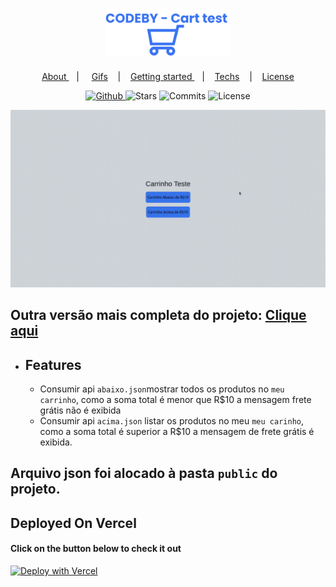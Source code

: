  
 

<h1 align="center">
   <img alt="CODEBY - Teste carrinho" src="github/logo.svg" width="200px" />
</h1>
 
<p align="center" >
  <a href="#about"> About </a> &nbsp;&nbsp;&nbsp;| &nbsp;&nbsp;&nbsp;
  <a href="#application-features">Gifs</a> &nbsp;&nbsp;&nbsp;|&nbsp;&nbsp;&nbsp;
  <a href="#getting-started">Getting started </a> &nbsp;&nbsp;&nbsp;|&nbsp;&nbsp;&nbsp;
  <a href="#techs">Techs</a> &nbsp;&nbsp;&nbsp;|&nbsp;&nbsp;&nbsp;
  <a href="#license">License</a>
</p>


<p align="center">
  <a href="https://github.com/eulazzo" target="_blank">
    <img src="https://img.shields.io/static/v1?label=author&message=eulazzo&color=1877f2&labelColor=008000" alt="Github"> 
  </a>
    <img src="https://img.shields.io/github/stars/eulazzo/Sigma?color=1877f2&labelColor=008000" alt="Stars">
  <img src="https://img.shields.io/github/last-commit/eulazzo/Sigma?color=1877f2&labelColor=008000" alt="Commits">
  <img src="https://img.shields.io/static/v1?label=license&message=MIT&color=1877f2&labelColor=008000" alt="License">
</p>

![CODEBY - Cart Test](github/projectgif.gif)

## Outra versão mais completa do projeto: <a  target="_blanck" href="https://github.com/eulazzo/cart_candy_v1">Clique aqui</a>

* ## Features
  * Consumir api `abaixo.json`mostrar todos os produtos no `meu carrinho`,  como a soma total é menor que R$10 a mensagem frete grátis não é exibida
  * Consumir api `acima.json`  listar os produtos no meu `meu carinho`, como a soma total é superior a R$10 a mensagem de frete grátis é exibida. 

## Arquivo json foi alocado à pasta `public` do projeto.
 

## Deployed On Vercel
#### Click on the button below to check it out
[![Deploy with Vercel](https://vercel.com/button)](https://test-cart-v2.vercel.app/)
